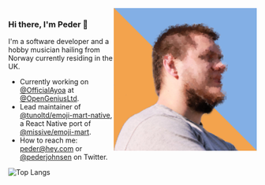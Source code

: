 <img align="right" src="https://github.com/pederjohnsen/pederjohnsen/blob/main/pederjohnsen.png" alt="Artistic photo of Peder" width="290px" height="290px" />

### Hi there, I'm Peder 👋

I'm a software developer and a hobby musician hailing from Norway currently residing in the UK.

- Currently working on <a href="https://twitter.com/OfficialAyoa" target="_blank">@OfficialAyoa</a> at <a href="https://twitter.com/OpenGeniusLtd" target="_blank">@OpenGeniusLtd</a>.
- Lead maintainer of <a href="https://github.com/tunoltd/emoji-mart-native" target="_blank">@tunoltd/emoji-mart-native</a>, a React Native port of <a href="https://github.com/missive/emoji-mart" target="_blank">@missive/emoji-mart</a>.
- How to reach me: peder@hey.com or <a href="https://twitter.com/pederjohnsen" target="_blank">@pederjohnsen</a> on Twitter.

![Top Langs](https://github-readme-stats.vercel.app/api/top-langs/?username=pederjohnsen&layout=compact&langs_count=10&hide=html,css)
